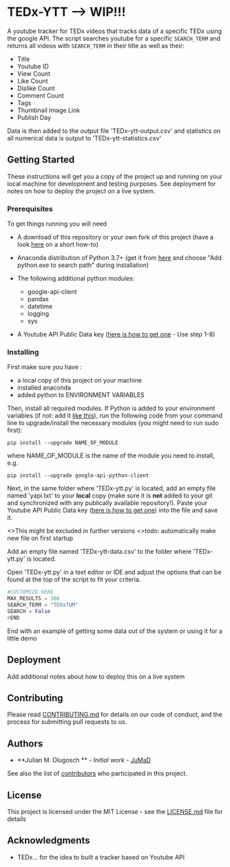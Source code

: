 # TEDx-YTT --> WIP!!!
A youtube tracker for TEDx videos that tracks data of a specific TEDx using the google API.
The script searches youtube for a specific `SEARCH_TERM` and returns all videos with `SEARCH_TERM` in their title as well as their:
- Title
- Youtube ID
- View Count
- Like Count
- Dislike Count
- Comment Count
- Tags
- Thumbnail Image Link
- Publish Day

Data is then added to the output file 'TEDx-ytt-output.csv' and statistics on all numerical data is output to 'TEDx-ytt-statistics.csv'

## Getting Started

These instructions will get you a copy of the project up and running on your local machine for development and testing purposes. See deployment for notes on how to deploy the project on a live system.

### Prerequisites

To get things running you will need

- A download of this repository or your own fork of this project (have a look [here](https://help.github.com/articles/fork-a-repo/) on a short how-to)
- Anaconda distribution of Python 3.7+ (get it from [here](https://www.anaconda.com/download/) and choose "Add python.exe to search path" during installation)
- The following additional python modules: 

    - google-api-client
    - pandas
    - datetime
    - logging
    - sys
    
 - A Youtube API Public Data key ([here is how to get one](https://www.slickremix.com/docs/get-api-key-for-youtube/)  - Use step 1-8)
    
   

### Installing
First make sure you have :

  - a local copy of this project on your machine
  - installed anaconda 
  - added python to ENVIRONMENT VARIABLES
  
Then, install all required modules. If Python is added to your environment variables (if not: add it [like this](https://goo.gl/GJ9Yza)), run the following code from your command line to upgrade/install the necessary modules  (you might need to run sudo first):
 ```
 pip install --upgrade NAME_OF_MODULE
 ```
 where NAME_OF_MODULE is the name of the module you need to install, e.g.
 ```
 pip install --upgrade google-api-python-client
 ```
 
 Next, in the same folder where 'TEDx-ytt.py' is located, add an empty file named 'yapi.txt' to your **local** copy (make sure it is **not** added to your git and synchronized with any publically available repository!). 
 Paste your Youtube API Public Data key ([here is how to get one](https://www.slickremix.com/docs/get-api-key-for-youtube/)) into the file and save it.
 
 <>This might be excluded in further versions
 <>todo: automatically make new file on first startup
 
 Add an empty file named 'TEDx-ytt-data.csv' to the folder where 'TEDx-ytt.py' is located.
 
 Open 'TEDx-ytt.py' in a text editor or IDE and adjust the options that can be found at the top of the script to fit your criteria.
 
 ```python 
#CUSTOMIZE HERE
MAX_RESULTS = 300
SEARCH_TERM = "TEDxTUM"
SEARCH = False
#END
 ```
 


End with an example of getting some data out of the system or using it for a little demo




## Deployment

Add additional notes about how to deploy this on a live system

## Contributing

Please read [CONTRIBUTING.md](https://gist.github.com/PurpleBooth/b24679402957c63ec426) for details on our code of conduct, and the process for submitting pull requests to us.

## Authors

* **Julian M. Dlugosch ** - *Initial work* - [JuMaD](https://github.com/JuMaD)

See also the list of [contributors](https://github.com/JuMaD/TEDx-YTT/CONTRIBUTORS.txt) who participated in this project.

## License

This project is licensed under the MIT License - see the [LICENSE.md](https://github.com/JuMaD/TEDx-YTT/blob/master/LICENSE) file for details

## Acknowledgments

* TEDx... for the idea to built a tracker based on Youtube API
